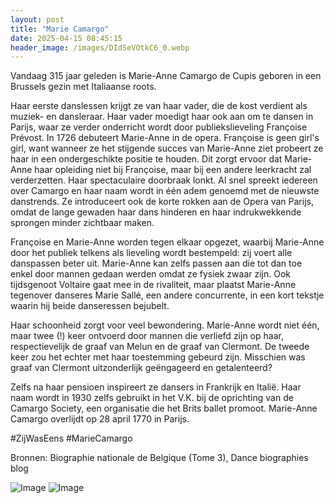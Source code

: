 ```yaml
---
layout: post
title: "Marie Camargo"
date: 2025-04-15 08:45:15
header_image: /images/DIdSeVOtkC6_0.webp
---
```


Vandaag 315 jaar geleden is Marie-Anne Camargo de Cupis geboren in een Brussels gezin met Italiaanse roots.

Haar eerste danslessen krijgt ze van haar vader, die de kost verdient als muziek- en dansleraar. Haar vader moedigt haar ook aan om te dansen in Parijs, waar ze verder onderricht wordt door publiekslieveling Françoise Prévost. In 1726 debuteert Marie-Anne in de opera. Françoise is geen girl's girl, want wanneer ze het stijgende succes van Marie-Anne ziet probeert ze haar in een ondergeschikte positie te houden. Dit zorgt ervoor dat Marie-Anne haar opleiding niet bij Françoise, maar bij een andere leerkracht zal verderzetten. Haar spectaculaire doorbraak lonkt. Al snel spreekt iedereen over Camargo en haar naam wordt in één adem genoemd met de nieuwste danstrends. Ze introduceert ook de korte rokken aan de Opera van Parijs, omdat de lange gewaden haar dans hinderen en haar indrukwekkende sprongen minder zichtbaar maken.

Françoise en Marie-Anne worden tegen elkaar opgezet, waarbij Marie-Anne door het publiek telkens als lieveling wordt bestempeld: zij voert alle danspassen beter uit. Marie-Anne kan zelfs passen aan die tot dan toe enkel door mannen gedaan werden omdat ze fysiek zwaar zijn. Ook tijdsgenoot Voltaire gaat mee in de rivaliteit, maar plaatst Marie-Anne tegenover danseres Marie Sallé, een andere concurrente, in een kort tekstje waarin hij beide danseressen bejubelt. 

Haar schoonheid zorgt voor veel bewondering. Marie-Anne wordt niet één, maar twee (!) keer ontvoerd door mannen die verliefd zijn op haar, respectievelijk de graaf van Melun en de graaf van Clermont. De tweede keer zou het echter met haar toestemming gebeurd zijn. Misschien was graaf van Clermont uitzonderlijk geëngageerd en getalenteerd?

Zelfs na haar pensioen inspireert ze dansers in Frankrijk en Italië. Haar naam wordt in 1930 zelfs gebruikt in het V.K. bij de oprichting van de Camargo Society, een organisatie die het Brits ballet promoot. Marie-Anne Camargo overlijdt op 28 april 1770 in Parijs. 

#ZijWasEens #MarieCamargo

Bronnen: Biographie nationale de Belgique (Tome 3), Dance biographies blog

![Image](/zij.was.eens/images/DIdSeVOtkC6_0.webp)
![Image](/zij.was.eens/images/DIdSeVOtkC6_1.webp)
